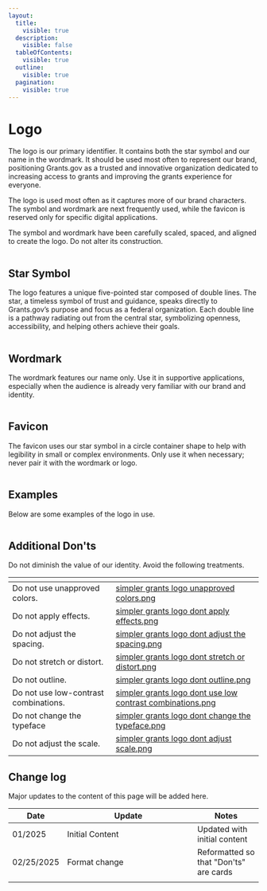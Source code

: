 ```yaml
---
layout:
  title:
    visible: true
  description:
    visible: false
  tableOfContents:
    visible: true
  outline:
    visible: true
  pagination:
    visible: true
---
```


# Logo

The logo is our primary identifier. It contains both the star symbol and our name in the wordmark. It should be used most often to represent our brand, positioning Grants.gov as a trusted and innovative organization dedicated to increasing access to grants and improving the grants experience for everyone.

The logo is used most often as it captures more of our brand characters. The symbol and wordmark are next frequently used, while the favicon is reserved only for specific digital applications.

The symbol and wordmark have been carefully scaled, spaced, and aligned to create the logo. Do not alter its construction.

<figure><img src="../../.gitbook/assets/Simpler Grants Logo Overview (1).jpg" alt=""><figcaption></figcaption></figure>

## Star Symbol

The logo features a unique five-pointed star composed of double lines. The star, a timeless symbol of trust and guidance, speaks directly to Grants.gov’s purpose and focus as a federal organization. Each double line is a pathway radiating out from the central star, symbolizing openness, accessibility, and helping others achieve their goals.

<figure><img src="../../.gitbook/assets/Simpler Grants Star Symbol.png" alt=""><figcaption></figcaption></figure>

## Wordmark

The wordmark features our name only. Use it in supportive applications, especially when the audience is already very familiar with our brand and identity.

<figure><img src="../../.gitbook/assets/Simpler Grants WordMark.png" alt=""><figcaption></figcaption></figure>

## Favicon

The favicon uses our star symbol in a circle container shape to help with legibility in small or complex environments. Only use it when necessary; never pair it with the wordmark or logo.

<figure><img src="../../.gitbook/assets/Simpler Grants Favicon.png" alt=""><figcaption></figcaption></figure>

## Examples

Below are some examples of the logo in use.

<figure><img src="../../.gitbook/assets/Logo examples.png" alt=""><figcaption></figcaption></figure>

## Additional Don'ts

Do not diminish the value of our identity. Avoid the following treatments.

<table data-card-size="large" data-view="cards" data-full-width="true"><thead><tr><th></th><th data-hidden data-card-cover data-type="files"></th></tr></thead><tbody><tr><td>Do not use unapproved colors.</td><td><a href="../../.gitbook/assets/simpler grants logo unapproved colors.png">simpler grants logo unapproved colors.png</a></td></tr><tr><td>Do not apply effects.</td><td><a href="../../.gitbook/assets/simpler grants logo dont apply effects.png">simpler grants logo dont apply effects.png</a></td></tr><tr><td>Do not adjust the spacing.</td><td><a href="../../.gitbook/assets/simpler grants logo dont adjust the spacing.png">simpler grants logo dont adjust the spacing.png</a></td></tr><tr><td>Do not stretch or distort.</td><td><a href="../../.gitbook/assets/simpler grants logo dont stretch or distort.png">simpler grants logo dont stretch or distort.png</a></td></tr><tr><td>Do not outline.</td><td><a href="../../.gitbook/assets/simpler grants logo dont outline.png">simpler grants logo dont outline.png</a></td></tr><tr><td>Do not use low-contrast combinations.</td><td><a href="../../.gitbook/assets/simpler grants logo dont use low contrast combinations.png">simpler grants logo dont use low contrast combinations.png</a></td></tr><tr><td>Do not change the typeface</td><td><a href="../../.gitbook/assets/simpler grants logo dont change the typeface.png">simpler grants logo dont change the typeface.png</a></td></tr><tr><td>Do not adjust the scale.</td><td><a href="../../.gitbook/assets/simpler grants logo dont adjust scale.png">simpler grants logo dont adjust scale.png</a></td></tr></tbody></table>

## Change log

Major updates to the content of this page will be added here.

<table><thead><tr><th>Date</th><th width="246">Update</th><th>Notes</th></tr></thead><tbody><tr><td>01/2025</td><td>Initial Content</td><td>Updated with initial content</td></tr><tr><td>02/25/2025</td><td>Format change</td><td>Reformatted so that "Don'ts" are cards</td></tr><tr><td></td><td></td><td></td></tr></tbody></table>

